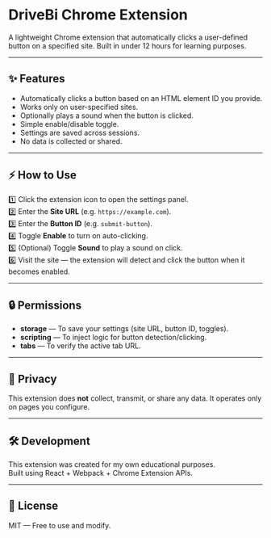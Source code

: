 # DriveBi Chrome Extension

A lightweight Chrome extension that automatically clicks a user-defined button on a specified site. Built in under 12 hours for learning purposes.

---

## ✨ Features
- Automatically clicks a button based on an HTML element ID you provide.
- Works only on user-specified sites.
- Optionally plays a sound when the button is clicked.
- Simple enable/disable toggle.
- Settings are saved across sessions.
- No data is collected or shared.

---

## ⚡ How to Use
1️⃣ Click the extension icon to open the settings panel.  
2️⃣ Enter the **Site URL** (e.g. `https://example.com`).  
3️⃣ Enter the **Button ID** (e.g. `submit-button`).  
4️⃣ Toggle **Enable** to turn on auto-clicking.  
5️⃣ (Optional) Toggle **Sound** to play a sound on click.  
6️⃣ Visit the site — the extension will detect and click the button when it becomes enabled.

---

## 🔒 Permissions
- **storage** — To save your settings (site URL, button ID, toggles).
- **scripting** — To inject logic for button detection/clicking.
- **tabs** — To verify the active tab URL.

---

## 🛑 Privacy
This extension does **not** collect, transmit, or share any data. It operates only on pages you configure.

---

## 🛠 Development
This extension was created for my own educational purposes.  
Built using React + Webpack + Chrome Extension APIs.

---

## 📄 License
MIT — Free to use and modify.

